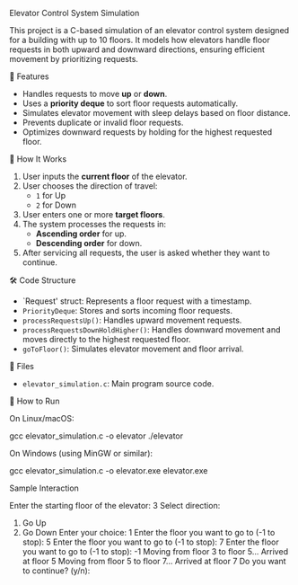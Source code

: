 Elevator Control System Simulation

This project is a C-based simulation of an elevator control system designed for a building with up to 10 floors. It models how elevators handle floor requests in both upward and downward directions, ensuring efficient movement by prioritizing requests.

 🚀 Features

- Handles requests to move **up** or **down**.
- Uses a **priority deque** to sort floor requests automatically.
- Simulates elevator movement with sleep delays based on floor distance.
- Prevents duplicate or invalid floor requests.
- Optimizes downward requests by holding for the highest requested floor.

🧠 How It Works

1. User inputs the **current floor** of the elevator.
2. User chooses the direction of travel:
   - `1` for Up
   - `2` for Down
3. User enters one or more **target floors**.
4. The system processes the requests in:
   - **Ascending order** for up.
   - **Descending order** for down.
5. After servicing all requests, the user is asked whether they want to continue.

🛠️ Code Structure

- `Request' struct: Represents a floor request with a timestamp.
- `PriorityDeque`: Stores and sorts incoming floor requests.
- `processRequestsUp()`: Handles upward movement requests.
- `processRequestsDownHoldHigher()`: Handles downward movement and moves directly to the highest requested floor.
- `goToFloor()`: Simulates elevator movement and floor arrival.

📂 Files

- `elevator_simulation.c`: Main program source code.

🧪 How to Run

On Linux/macOS:

gcc elevator_simulation.c -o elevator
./elevator

On Windows (using MinGW or similar):

gcc elevator_simulation.c -o elevator.exe
elevator.exe


Sample Interaction

 
Enter the starting floor of the elevator: 3
Select direction:
1. Go Up
2. Go Down
Enter your choice: 1
Enter the floor you want to go to (-1 to stop): 5
Enter the floor you want to go to (-1 to stop): 7
Enter the floor you want to go to (-1 to stop): -1
Moving from floor 3 to floor 5...
Arrived at floor 5
Moving from floor 5 to floor 7...
Arrived at floor 7
Do you want to continue? (y/n):
